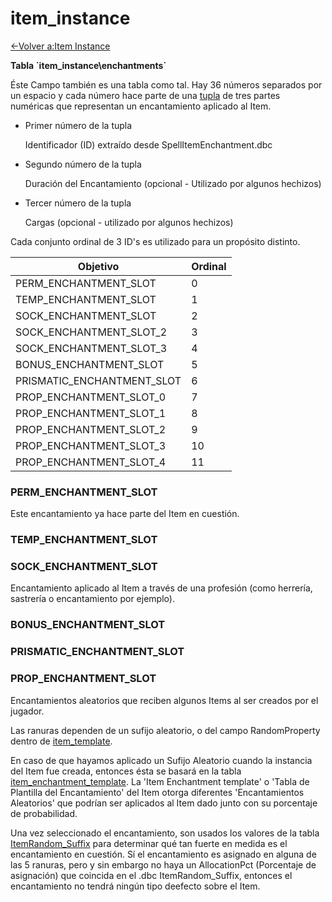 # item\_instance

[<-Volver a:Item Instance](item-instance)

**Tabla \`item\_instance\enchantments`**

Éste Campo también es una tabla como tal. Hay 36 números separados por un espacio y cada número hace parte de una [tupla](https://es.wikipedia.org/wiki/Tupla) de tres partes numéricas que representan un encantamiento aplicado al Item.

- Primer número de la tupla 

    Identificador (ID) extraído desde SpellItemEnchantment.dbc

- Segundo número de la tupla

    Duración del Encantamiento (opcional - Utilizado por algunos hechizos)

- Tercer número de la tupla

    Cargas (opcional - utilizado por algunos hechizos) 

Cada conjunto ordinal de 3 ID's es utilizado para un propósito distinto.

| Objetivo                      | Ordinal |
| ----------------------------- | ------- |
| PERM_ENCHANTMENT_SLOT         | 0       |
| TEMP_ENCHANTMENT_SLOT         | 1       |
| SOCK_ENCHANTMENT_SLOT         | 2       |
| SOCK_ENCHANTMENT_SLOT_2       | 3       |
| SOCK_ENCHANTMENT_SLOT_3       | 4       |
| BONUS_ENCHANTMENT_SLOT        | 5       |
| PRISMATIC_ENCHANTMENT_SLOT    | 6       |                   
| PROP_ENCHANTMENT_SLOT_0       | 7       |                   
| PROP_ENCHANTMENT_SLOT_1       | 8       |                   
| PROP_ENCHANTMENT_SLOT_2       | 9       |                   
| PROP_ENCHANTMENT_SLOT_3       | 10      |                   
| PROP_ENCHANTMENT_SLOT_4       | 11      |        

### PERM_ENCHANTMENT_SLOT

Este encantamiento ya hace parte del Item en cuestión.

### TEMP_ENCHANTMENT_SLOT
### SOCK_ENCHANTMENT_SLOT

Encantamiento aplicado al Item a través de una profesión (como herrería, sastrería o encantamiento por ejemplo).

### BONUS_ENCHANTMENT_SLOT        
### PRISMATIC_ENCHANTMENT_SLOT    
### PROP_ENCHANTMENT_SLOT       

Encantamientos aleatorios que reciben algunos Items al ser creados por el jugador. 

Las ranuras dependen de un sufijo aleatorio, o del campo RandomProperty dentro de [item_template](item_template#randomproperty).   

En caso de que hayamos aplicado un Sufijo Aleatorio cuando la instancia del Item fue creada, entonces ésta se basará en la tabla [item_enchantment_template](item_enchantment_template). La 'Item Enchantment template' o 'Tabla de Plantilla del Encantamiento' del Item otorga diferentes 'Encantamientos Aleatorios' que podrían ser aplicados al Item dado junto con su porcentaje de probabilidad.

Una vez seleccionado el encantamiento, son usados los valores de la tabla [ItemRandom_Suffix](ItemRandom_Suffix) para determinar qué tan fuerte en medida es el encantamiento en cuestión.  Sí el encantamiento es asignado en alguna de las 5 ranuras, pero y sin embargo no haya un AllocationPct (Porcentaje de asignación) que coincida en el .dbc ItemRandom_Suffix, entonces el encantamiento no tendrá ningún tipo deefecto sobre el Item. 
